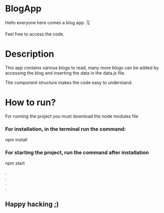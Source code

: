 # BlogApp
<p>Hello everyone here comes a blog app. 🗓</p>
<p>Feel free to access the code.</p>
<h1>Description</h1>
<p> This app contains various blogs to read, many more blogs can be added by accessing the blog and inserting the data in the data.js file.</p>
<p> The component structure makes the code easy to understand. </p>
<h1> How to run? </h1>
<p> For running the project you must download the node modules file </p>
<h3>For installation, in the terminal run the command: </h3>
<p> npm install </p>
<h3>For starting the project, run the command after installation </h3>
<p> npm start </p>
.<br>
.<br>
.<br>
.<br>
<h2> Happy hacking ;)</h2>
